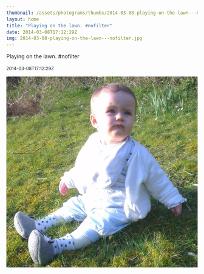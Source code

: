 ```yaml
---
thumbnail: /assets/photograms/thumbs/2014-03-08-playing-on-the-lawn---nofilter.jpg
layout: home
title: "Playing on the lawn. #nofilter"
date: 2014-03-08T17:12:29Z
img: 2014-03-08-playing-on-the-lawn---nofilter.jpg
---
```


Playing on the lawn. #nofilter

<small>2014-03-08T17:12:29Z</small>

![Playing on the lawn. #nofilter](/assets/photograms/original/2014-03-08-playing-on-the-lawn---nofilter.jpg)
